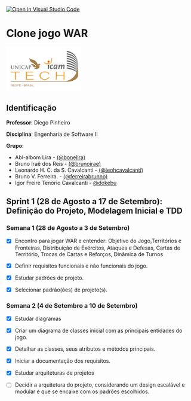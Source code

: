 [![Open in Visual Studio Code](https://classroom.github.com/assets/open-in-vscode-718a45dd9cf7e7f842a935f5ebbe5719a5e09af4491e668f4dbf3b35d5cca122.svg)](https://classroom.github.com/online_ide?assignment_repo_id=11586913&assignment_repo_type=AssignmentRepo)
# Clone jogo WAR
<img src="assets/images/Unicap_Icam_Tech-01.png" alt="drawing" width="200"/>

## Identificação
**Professor**: Diego Pinheiro

**Disciplina**: Engenharia de Software II

**Grupo**: 
* Abi-albom Lira - [(@bonelira)](https://github.com/bonelira)
* Bruno Iraê dos Reis - [(@brunoirae)](https://github.com/BrunoIrae)
* Leonardo H. C. da S. Cavalcanti - [(@leohcavalcanti)](https://github.com/leohcavalcanti)
* Bruno V. Ferreira. - [(@ferreirabrunno)](https://github.com/ferreirabrunno)
* Igor Freire Tenório Cavalcanti - [@dokebu](https://github.com/dokebu)

## Sprint 1 (28 de Agosto a 17 de Setembro): Definição do Projeto, Modelagem Inicial e TDD

### Semana 1 (28 de Agosto a 3 de Setembro)
- [x] Encontro para jogar WAR e entender: Objetivo do Jogo,Territórios e Fronteiras, Distribuição de Exércitos, Ataques e Defesas, Cartas de Território, Trocas de Cartas e Reforços, Dinâmica de Turnos 
- [x] Definir requisitos funcionais e não funcionais do jogo.
- [x] Estudar padrões de projeto.
- [x] Selecionar padrão(ões) de projeto(s).


### Semana 2 (4 de Setembro a 10 de Setembro)
- [x] Estudar diagramas
- [x] Criar um diagrama de classes inicial com as principais entidades do jogo.
- [x] Detalhar as classes, seus atributos e métodos principais.
- [x] Iniciar a documentação dos requisitos.
- [x] Estudar arquiteturas de projetos
- [ ] Decidir a arquitetura do projeto, considerando um design escalável e modular e que se encaixe com os padrões escolhidos.



